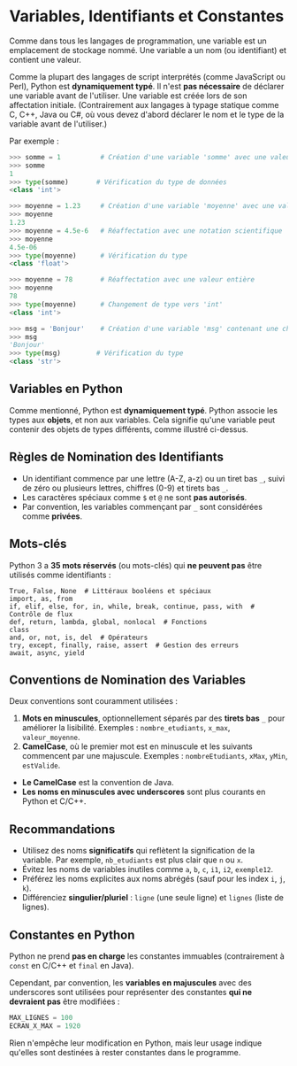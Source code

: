 # Variables, Identifiants et Constantes

Comme dans tous les langages de programmation, une variable est un emplacement de stockage nommé. Une variable a un nom (ou identifiant) et contient une valeur.

Comme la plupart des langages de script interprétés (comme JavaScript ou Perl), Python est **dynamiquement typé**. Il n'est **pas nécessaire** de déclarer une variable avant de l'utiliser. Une variable est créée lors de son affectation initiale. (Contrairement aux langages à typage statique comme C, C++, Java ou C#, où vous devez d'abord déclarer le nom et le type de la variable avant de l'utiliser.)

Par exemple :

```python
>>> somme = 1          # Création d'une variable 'somme' avec une valeur entière
>>> somme
1
>>> type(somme)       # Vérification du type de données
<class 'int'>

>>> moyenne = 1.23     # Création d'une variable 'moyenne' avec une valeur flottante
>>> moyenne
1.23
>>> moyenne = 4.5e-6   # Réaffectation avec une notation scientifique
>>> moyenne
4.5e-06
>>> type(moyenne)      # Vérification du type
<class 'float'>

>>> moyenne = 78       # Réaffectation avec une valeur entière
>>> moyenne
78
>>> type(moyenne)      # Changement de type vers 'int'
<class 'int'>

>>> msg = 'Bonjour'    # Création d'une variable 'msg' contenant une chaîne de caractères
>>> msg
'Bonjour'
>>> type(msg)         # Vérification du type
<class 'str'>
```

## Variables en Python

Comme mentionné, Python est **dynamiquement typé**. Python associe les types aux **objets**, et non aux variables. Cela signifie qu'une variable peut contenir des objets de types différents, comme illustré ci-dessus.

## Règles de Nomination des Identifiants

- Un identifiant commence par une lettre (A-Z, a-z) ou un tiret bas `_`, suivi de zéro ou plusieurs lettres, chiffres (0-9) et tirets bas `_`.
- Les caractères spéciaux comme `$` et `@` ne sont **pas autorisés**.
- Par convention, les variables commençant par `_` sont considérées comme **privées**.

## Mots-clés

Python 3 a **35 mots réservés** (ou mots-clés) qui **ne peuvent pas** être utilisés comme identifiants :

```
True, False, None  # Littéraux booléens et spéciaux
import, as, from
if, elif, else, for, in, while, break, continue, pass, with  # Contrôle de flux
def, return, lambda, global, nonlocal  # Fonctions
class
and, or, not, is, del  # Opérateurs
try, except, finally, raise, assert  # Gestion des erreurs
await, async, yield
```

## Conventions de Nomination des Variables

Deux conventions sont couramment utilisées :

1. **Mots en minuscules**, optionnellement séparés par des **tirets bas** `_` pour améliorer la lisibilité. Exemples : `nombre_etudiants`, `x_max`, `valeur_moyenne`.
2. **CamelCase**, où le premier mot est en minuscule et les suivants commencent par une majuscule. Exemples : `nombreEtudiants`, `xMax`, `yMin`, `estValide`.

- **Le CamelCase** est la convention de Java.
- **Les noms en minuscules avec underscores** sont plus courants en Python et C/C++.

## Recommandations

- Utilisez des noms **significatifs** qui reflètent la signification de la variable. Par exemple, `nb_etudiants` est plus clair que `n` ou `x`.
- Évitez les noms de variables inutiles comme `a`, `b`, `c`, `i1`, `i2`, `exemple12`.
- Préférez les noms explicites aux noms abrégés (sauf pour les index `i`, `j`, `k`).
- Différenciez **singulier/pluriel** : `ligne` (une seule ligne) et `lignes` (liste de lignes).

## Constantes en Python

Python ne prend **pas en charge** les constantes immuables (contrairement à `const` en C/C++ et `final` en Java).

Cependant, par convention, les **variables en majuscules** avec des underscores sont utilisées pour représenter des constantes **qui ne devraient pas** être modifiées :

```python
MAX_LIGNES = 100
ECRAN_X_MAX = 1920
```

Rien n'empêche leur modification en Python, mais leur usage indique qu'elles sont destinées à rester constantes dans le programme.
